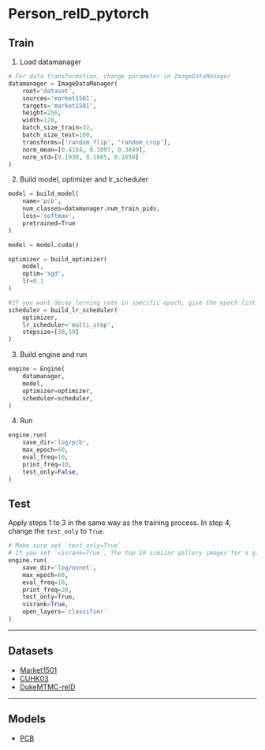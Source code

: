 # Person_reID_pytorch

## Train
1. Load datamanager

```python
# For data transformation, change parameter in ImageDataManager
datamanager = ImageDataManager(
    root='dataset',
    sources='market1501',
    targets='market1501',
    height=256,
    width=128,
    batch_size_train=32,
    batch_size_test=100,
    transforms=['random_flip', 'random_crop'],
    norm_mean=[0.4154, 0.3897, 0.3849],
    norm_std=[0.1930, 0.1865, 0.1850]
)
```
2. Build model, optimizer and lr_scheduler

```python
model = build_model(
    name='pcb',
    num_classes=datamanager.num_train_pids,
    loss='softmax',
    pretrained=True
)

model = model.cuda()

optimizer = build_optimizer(
    model,
    optim='sgd',
    lr=0.1
)

#If you want decay lerning rate in specific epoch, give the epoch list as the `step size` parameter.
scheduler = build_lr_scheduler(
    optimizer,
    lr_scheduler='multi_step',
    stepsize=[30,50]
)
```

3. Build engine and run

```python
engine = Engine(
    datamanager,
    model,
    optimizer=optimizer,
    scheduler=scheduler,
)
```

4. Run

```python
engine.run(
    save_dir='log/pcb',
    max_epoch=60,
    eval_freq=10,
    print_freq=10,
    test_only=False,
)
```
## Test
Apply steps 1 to 3 in the same way as the training process.
In step 4, change the `test_only` to `True`.
```python
# Make sure set `test_only=True`
# If you set `visrank=True`, The top 10 similar gallery images for a given query will be saved to a file.
engine.run(
    save_dir='log/osnet',
    max_epoch=60,
    eval_freq=10,
    print_freq=20,
    test_only=True,
    visrank=True,
    open_layers='classifier'
)
```
---
## Datasets
- [Market1501](https://www.cv-foundation.org/openaccess/content_iccv_2015/papers/Zheng_Scalable_Person_Re-Identification_ICCV_2015_paper.pdf)
- [CUHK03](https://www.cv-foundation.org/openaccess/content_cvpr_2014/papers/Li_DeepReID_Deep_Filter_2014_CVPR_paper.pdf)
- [DukeMTMC-reID](https://arxiv.org/abs/1701.07717)
---
## Models
- [PCB](https://arxiv.org/abs/1711.09349)
